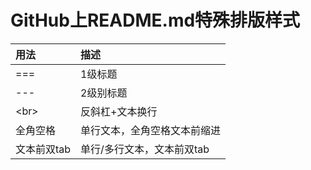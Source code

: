 GitHub上README.md特殊排版样式
===

| 用法 | 描述 |
| :------ | :-------------------------------- |
| === | 1级标题 |
| --- | 2级别标题 |
| \<br>  | 反斜杠+文本换行 |
| 全角空格  | 单行文本，全角空格文本前缩进 |
| 文本前双tab  | 单行/多行文本，文本前双tab  |


